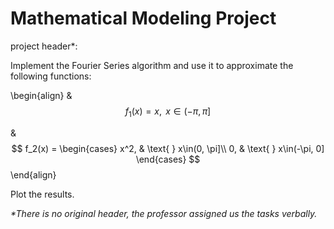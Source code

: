 # Mathematical Modeling Project

project header\*:

Implement the Fourier Series algorithm and use it to approximate the following functions:

\begin{align}
&$$
f_1(x) = x, \text{ } x\in(-\pi, \pi]
$$

&$$
f_2(x) = \begin{cases}
    x^2, & \text{ } x\in(0, \pi]\\
    0, & \text{ } x\in(-\pi, 0]
         \end{cases}
$$
\end{align}

Plot the results.

*\*There is no original header, the professor assigned us the tasks verbally.*
